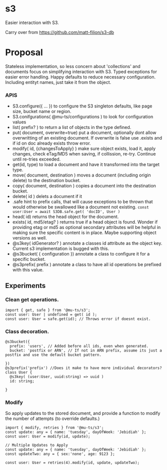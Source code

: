 # s3

Easier interaction with S3.

Carry over from https://github.com/matt-filion/s3-db

# Proposal

Stateless implementation, so less concern about 'collections' and documents focus on simplifying interaction with S3.
Typed exceptions for easier error handling.
Happy defaults to reduce necessary configuration. Including entityt names, just take it from the object.

### APIS

* S3.configure({ ... }) to configure the S3 singleton defaults, like page size, bucket name or region.
* S3.conifgurations( @mu-ts/configurations ) to look for configuration values
* list<T>( prefix? ) to return a list of objects in the type defined.
* put( document, overwrite=true) put a document, optionally dont allow overwritting of an existing document. If overwrite is false use .exists and if id on doc already exists throw error.
* modify( id, {changesToApply} ) make sure object exists, load it, apply changes, check eTag/MD5 when saving, if collission, re-try. Continue until re-tries exceeded.
* get(id, type) to load a document and have it transformed into the target type.
* move( document, destination ) moves a document (including origin delete) to the destination bucket.
* copy( document, destination ) copies a document into the destination bucket.
* delete( id ) delets a document if it
* .safe hint to prefix calls, that will cause exceptions to be thrown that would otherwise be swallowed like a document not existing. `const user:User = await S3DB.safe.get( 'docID', User )`
* head( id) returns the head object for the document.
* exists( id, md5/etag? ) returns true if a head object is found. Wonder if providing etag or md5 as optional secondary attributes will be helpful in making sure the specific content is in place. Maybe supporting object versions as well.
* @s3key( idGenerator? ) annotate a classes id attribute as the object key. Current s3 implementation is bugged with this.
* @s3bucket( { configuration }) annotate a class to configure it for a specific bucket.
* @s3prefix( prefix ) annotate a class to have all id operations be prefixed with this value.
  
## Experiments

### Clean get operations.

```
import { get, safe } from '@mu-ts/s3';
const user: User | undefined = get( id );
const user: User = safe.get(id); // Throws error if doesnt exist.
```

### Class decoration.
```
@s3bucket({
  prefix: 'users', // Added before all ids, even when generated.
  bucket: 'postfix or ARN', // If not in ARN prefix, assume its just a postfix and use the default bucket pattern.
  
})
@s3prefix('prefix') //Does it make to have more individual decorators?
class User {
  @s3key( (user:User, uuid:string) => uuid )
  id: string;
  
}
```

### Modify

So apply updates to the stored document, and provide a function to modify the number of attempts (to override defaults.)

```
import { modify, retries } from '@mu-ts/s3';
const update: any = { name: 'tuesday', dayOfWeek: 'Jebidiah' };
const user: User = modify(id, update);

// Multiple Updates to Apply
const update: any = { name: 'tuesday', dayOfWeek: 'Jebidiah' };
const updateTwo: any = { sex:'none', age: 9123 };

const user: User = retries(4).modify(id, update, updateTwo);
```

